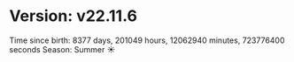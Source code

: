 # Version: v22.11.6
Time since birth: 8377 days, 201049 hours, 12062940 minutes, 723776400 seconds
Season: Summer ☀️
